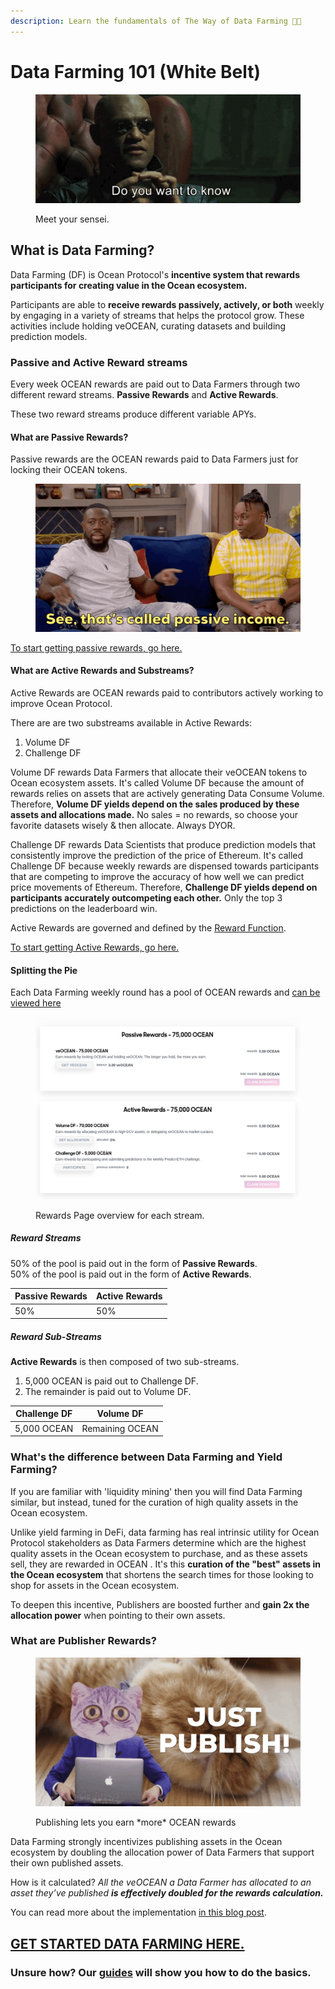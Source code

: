 ```yaml
---
description: Learn the fundamentals of The Way of Data Farming 🧑‍🏫
---
```


# Data Farming 101 (White Belt)

<figure><img src="../.gitbook/assets/gif/morpheus.gif" alt=""><figcaption><p>Meet your sensei.</p></figcaption></figure>

## What is Data Farming?

Data Farming (DF) is Ocean Protocol's **incentive system that rewards participants for creating value in the Ocean ecosystem.** 

Participants are able to **receive rewards passively, actively, or both** weekly by engaging in a variety of streams that helps the protocol grow. These activities include holding veOCEAN, curating datasets and building prediction models.

### Passive and Active Reward streams

Every week OCEAN rewards are paid out to Data Farmers through two different reward streams. **Passive Rewards** and **Active Rewards**.  

These two reward streams produce different variable APYs.  

#### What are Passive Rewards?

Passive rewards are the OCEAN rewards paid to Data Farmers just for locking their OCEAN tokens.

<figure><img src="../.gitbook/assets/gif/passive-income.gif" alt=""><figcaption></figcaption></figure>

[To start getting passive rewards, go here.](../user-guides/data-farming/how-to-farm-veOCEAN.md)

#### What are Active Rewards and Substreams?

Active Rewards are OCEAN rewards paid to contributors actively working to improve Ocean Protocol.  

There are are two substreams available in Active Rewards:
1. Volume DF
2. Challenge DF

Volume DF rewards Data Farmers that allocate their veOCEAN tokens to Ocean ecosystem assets. It's called Volume DF because the amount of rewards relies on assets that are actively generating Data Consume Volume. Therefore, **Volume DF yields depend on the sales produced by these assets and allocations made.** No sales = no rewards, so choose your favorite datasets wisely & then allocate. Always DYOR.

Challenge DF rewards Data Scientists that produce prediction models that consistently improve the prediction of the price of Ethereum. It's called Challenge DF because weekly rewards are dispensed towards participants that are competing to improve the accuracy of how well we can predict price movements of Ethereum. Therefore, **Challenge DF yields depend on participants accurately outcompeting each other.** Only the top 3 predictions on the leaderboard win.

Active Rewards are governed and defined by the [Reward Function](df-max-out-yield.md#reward-schedule).

[To start getting Active Rewards, go here.](../user-guides/README.md)

#### Splitting the Pie

Each Data Farming weekly round has a pool of OCEAN rewards and [can be viewed here](https://df.oceandao.org/rewards)

<figure><img src="../.gitbook/assets/rewards/df-reward-streams.png" alt=""><figcaption><p>Rewards Page overview for each stream.</p></figcaption></figure>

##### Reward Streams

50% of the pool is paid out in the form of **Passive Rewards**.  
50% of the pool is paid out in the form of **Active Rewards**.  

| Passive Rewards | Active Rewards |
| --------------- | -------------- |
| 50%             | 50%            |

##### Reward Sub-Streams
**Active Rewards** is then composed of two sub-streams.

1. 5,000 OCEAN is paid out to Challenge DF.
2. The remainder is paid out to Volume DF.  

| Challenge DF | Volume DF |
| --------------- | -------------- |
| 5,000 OCEAN     | Remaining OCEAN    |

### What's the difference between Data Farming and Yield Farming?

If you are familiar with 'liquidity mining' then you will find Data Farming similar, but instead, tuned for the curation of high quality assets in the Ocean ecosystem.

Unlike yield farming in DeFi, data farming has real intrinsic utility for Ocean Protocol stakeholders as Data Farmers determine which are the highest quality assets in the Ocean ecosystem to purchase, and as these assets sell, they are rewarded in OCEAN . It's this **curation of the "best" assets in the Ocean ecosystem** that shortens the search times for those looking to shop for assets in the Ocean ecosystem.  

To deepen this incentive, Publishers are boosted further and **gain 2x the allocation power** when pointing to their own assets.

### What are Publisher Rewards?

<figure><img src="../.gitbook/assets/gif/just-publish.gif" alt=""><figcaption><p>Publishing lets you earn *more* OCEAN rewards</p></figcaption></figure>

Data Farming strongly incentivizes publishing assets in the Ocean ecosystem by doubling the allocation power of Data Farmers that support their own published assets.

How is it calculated? _All the veOCEAN a Data Farmer has allocated to an asset they’ve published **is effectively doubled for the rewards calculation.**_

You can read more about the implementation [in this blog post](https://blog.oceanprotocol.com/data-farming-publisher-rewards-f2639525e508).

## [GET STARTED DATA FARMING HERE.](https://df.oceandao.org)

### Unsure how? Our [guides](../user-guides/README.md) will show you how to do the basics.
